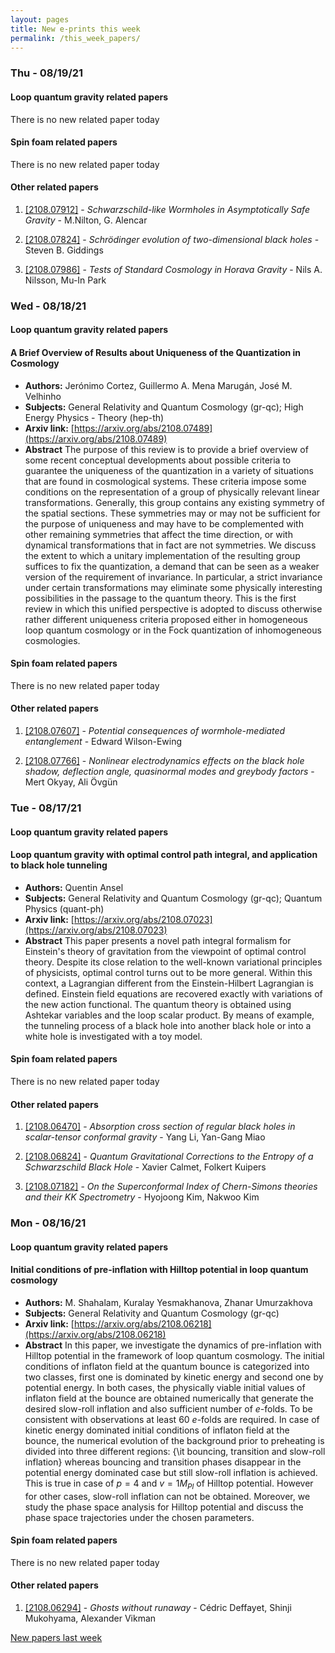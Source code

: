```yaml
---
layout: pages
title: New e-prints this week
permalink: /this_week_papers/
---
```




### Thu - 08/19/21

#### Loop quantum gravity related papers

There is no new related paper today 

#### Spin foam related papers

There is no new related paper today 



#### Other related papers

1. [[2108.07912]](https://arxiv.org/abs/2108.07912) - *Schwarzschild-like Wormholes in Asymptotically Safe Gravity* - M.Nilton, G. Alencar

1. [[2108.07824]](https://arxiv.org/abs/2108.07824) - *Schrödinger evolution of two-dimensional black holes* - Steven B. Giddings

1. [[2108.07986]](https://arxiv.org/abs/2108.07986) - *Tests of Standard Cosmology in Horava Gravity* - Nils A. Nilsson, Mu-In Park



### Wed - 08/18/21

#### Loop quantum gravity related papers

#### **A Brief Overview of Results about Uniqueness of the Quantization in  Cosmology**
 - **Authors:** Jerónimo Cortez, Guillermo A. Mena Marugán, José M. Velhinho
 - **Subjects:** General Relativity and Quantum Cosmology (gr-qc); High Energy Physics - Theory (hep-th)
 - **Arxiv link:** [https://arxiv.org/abs/2108.07489](https://arxiv.org/abs/2108.07489)
 - **Abstract**
 The purpose of this review is to provide a brief overview of some recent conceptual developments about possible criteria to guarantee the uniqueness of the quantization in a variety of situations that are found in cosmological systems. These criteria impose some conditions on the representation of a group of physically relevant linear transformations. Generally, this group contains any existing symmetry of the spatial sections. These symmetries may or may not be sufficient for the purpose of uniqueness and may have to be complemented with other remaining symmetries that affect the time direction, or with dynamical transformations that in fact are not symmetries. We discuss the extent to which a unitary implementation of the resulting group suffices to fix the quantization, a demand that can be seen as a weaker version of the requirement of invariance. In particular, a strict invariance under certain transformations may eliminate some physically interesting possibilities in the passage to the quantum theory. This is the first review in which this unified perspective is adopted to discuss otherwise rather different uniqueness criteria proposed either in homogeneous loop quantum cosmology or in the Fock quantization of inhomogeneous cosmologies. 

#### Spin foam related papers

There is no new related paper today 



#### Other related papers

1. [[2108.07607]](https://arxiv.org/abs/2108.07607) - *Potential consequences of wormhole-mediated entanglement* - Edward Wilson-Ewing

1. [[2108.07766]](https://arxiv.org/abs/2108.07766) - *Nonlinear electrodynamics effects on the black hole shadow, deflection  angle, quasinormal modes and greybody factors* - Mert Okyay, Ali Övgün



### Tue - 08/17/21

#### Loop quantum gravity related papers

#### **Loop quantum gravity with optimal control path integral, and application  to black hole tunneling**
 - **Authors:** Quentin Ansel
 - **Subjects:** General Relativity and Quantum Cosmology (gr-qc); Quantum Physics (quant-ph)
 - **Arxiv link:** [https://arxiv.org/abs/2108.07023](https://arxiv.org/abs/2108.07023)
 - **Abstract**
 This paper presents a novel path integral formalism for Einstein's theory of gravitation from the viewpoint of optimal control theory. Despite its close relation to the well-known variational principles of physicists, optimal control turns out to be more general. Within this context, a Lagrangian different from the Einstein-Hilbert Lagrangian is defined. Einstein field equations are recovered exactly with variations of the new action functional. The quantum theory is obtained using Ashtekar variables and the loop scalar product. By means of example, the tunneling process of a black hole into another black hole or into a white hole is investigated with a toy model. 

#### Spin foam related papers

There is no new related paper today 



#### Other related papers

1. [[2108.06470]](https://arxiv.org/abs/2108.06470) - *Absorption cross section of regular black holes in scalar-tensor  conformal gravity* - Yang Li, Yan-Gang Miao

1. [[2108.06824]](https://arxiv.org/abs/2108.06824) - *Quantum Gravitational Corrections to the Entropy of a Schwarzschild  Black Hole* - Xavier Calmet, Folkert Kuipers

1. [[2108.07182]](https://arxiv.org/abs/2108.07182) - *On the Superconformal Index of Chern-Simons theories and their KK  Spectrometry* - Hyojoong Kim, Nakwoo Kim



### Mon - 08/16/21

#### Loop quantum gravity related papers

#### **Initial conditions of pre-inflation with Hilltop potential in loop  quantum cosmology**
 - **Authors:** M. Shahalam, Kuralay Yesmakhanova, Zhanar Umurzakhova
 - **Subjects:** General Relativity and Quantum Cosmology (gr-qc)
 - **Arxiv link:** [https://arxiv.org/abs/2108.06218](https://arxiv.org/abs/2108.06218)
 - **Abstract**
 In this paper, we investigate the dynamics of pre-inflation with Hilltop potential in the framework of loop quantum cosmology. The initial conditions of inflaton field at the quantum bounce is categorized into two classes, first one is dominated by kinetic energy and second one by potential energy. In both cases, the physically viable initial values of inflaton field at the bounce are obtained numerically that generate the desired slow-roll inflation and also sufficient number of $e$-folds. To be consistent with observations at least 60 $e$-folds are required. In case of kinetic energy dominated initial conditions of inflaton field at the bounce, the numerical evolution of the background prior to preheating is divided into three different regions: {\it bouncing, transition and slow-roll inflation} whereas bouncing and transition phases disappear in the potential energy dominated case but still slow-roll inflation is achieved. This is true in case of $p=4$ and $v=1 M_{Pl}$ of Hilltop potential. However for other cases, slow-roll inflation can not be obtained. Moreover, we study the phase space analysis for Hilltop potential and discuss the phase space trajectories under the chosen parameters. 

#### Spin foam related papers

There is no new related paper today 



#### Other related papers

1. [[2108.06294]](https://arxiv.org/abs/2108.06294) - *Ghosts without runaway* - Cédric Deffayet, Shinji Mukohyama, Alexander Vikman






[New papers last week]({{site.url}}/archived/weekly/pre-print/2021/08/16/archived_weekly_papers.html)
